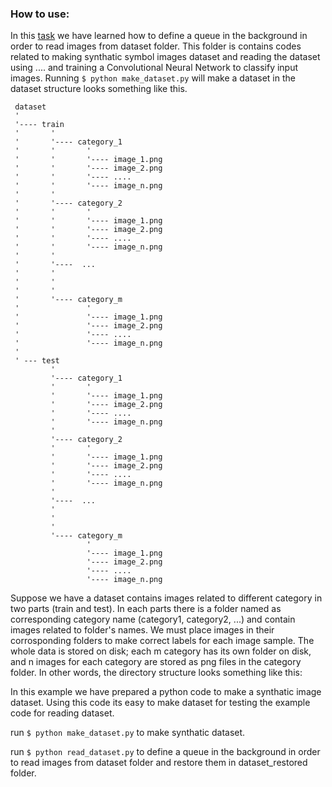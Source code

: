 ### How to use:
 
In this [task](https://github.com/m-nasiri/tensorflow/tree/master/reading_image_dataset) we have learned how to define a queue in the background in order to read images from dataset folder. This folder is contains codes related to making synthatic symbol images dataset and reading the dataset using .... and training a Convolutional Neural Network to classify input images.
Running `$ python make_dataset.py` will make a dataset in the dataset structure looks something like this.

     dataset
     '
     '---- train
     '       '
     '       '---- category_1
     '       '       '
     '       '       '---- image_1.png
     '       '       '---- image_2.png
     '       '       '---- ....
     '       '       '---- image_n.png
     '       '
     '       '---- category_2
     '       '       '
     '       '       '---- image_1.png
     '       '       '---- image_2.png
     '       '       '---- ....
     '       '       '---- image_n.png
     '       '
     '       '----  ...
     '       '       
     '       '       
     '       '
     '       '---- category_m
     '               '
     '               '---- image_1.png
     '               '---- image_2.png
     '               '---- ....
     '               '---- image_n.png
     '       
     ' --- test 
             '
             '---- category_1
             '       '
             '       '---- image_1.png
             '       '---- image_2.png
             '       '---- ....
             '       '---- image_n.png
             '
             '---- category_2
             '       '
             '       '---- image_1.png
             '       '---- image_2.png
             '       '---- ....
             '       '---- image_n.png
             '
             '----  ...
             '       
             '       
             '
             '---- category_m
                     '
                     '---- image_1.png
                     '---- image_2.png
                     '---- ....
                     '---- image_n.png
                     
 

Suppose we have a dataset contains images related to different category in two parts (train and test). In each parts there is a folder named as corresponding category name (category1, category2, ...) and contain images related to folder's names. We must place images in their corrosponding folders to make correct labels for each image sample. The whole data is stored on disk; each m category has its own folder on disk, and n images for each category are stored as png files in the category folder. In other words, the directory structure looks something like this:



In this example we have prepared a python code to make a synthatic image dataset. Using this code its easy to make dataset for testing the example code for reading dataset.

run `$ python make_dataset.py` to make synthatic dataset.
 
run `$ python read_dataset.py` to define a queue in the background in order to read images from dataset folder and restore them in  dataset_restored folder.
